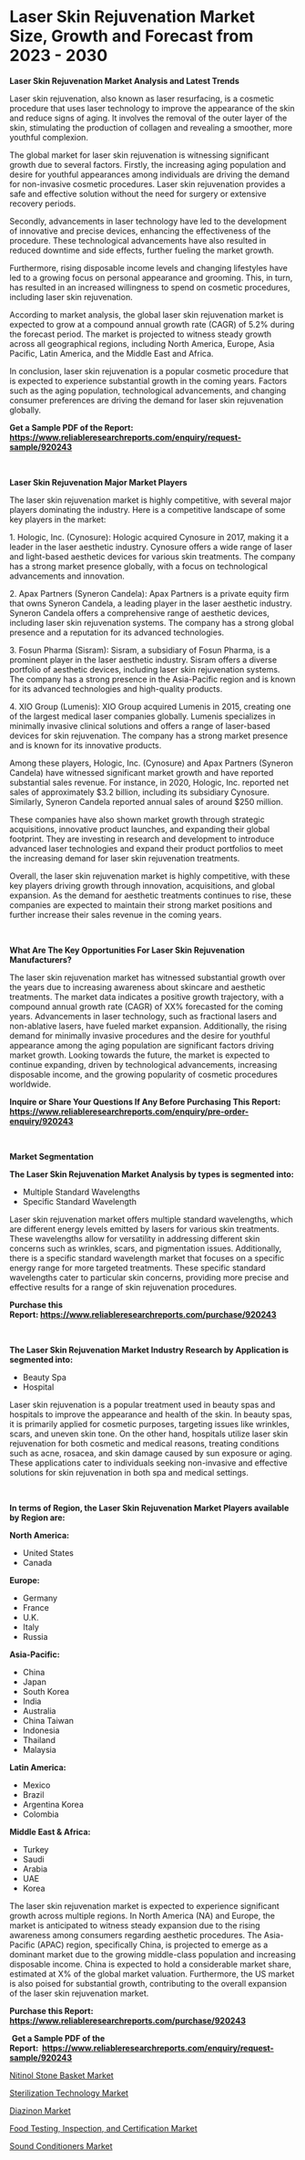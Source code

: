<p><h1>Laser Skin Rejuvenation Market Size, Growth and Forecast from 2023 - 2030</h1></p><p><strong>Laser Skin Rejuvenation Market Analysis and Latest Trends</strong></p>
<p><p>Laser skin rejuvenation, also known as laser resurfacing, is a cosmetic procedure that uses laser technology to improve the appearance of the skin and reduce signs of aging. It involves the removal of the outer layer of the skin, stimulating the production of collagen and revealing a smoother, more youthful complexion.</p><p>The global market for laser skin rejuvenation is witnessing significant growth due to several factors. Firstly, the increasing aging population and desire for youthful appearances among individuals are driving the demand for non-invasive cosmetic procedures. Laser skin rejuvenation provides a safe and effective solution without the need for surgery or extensive recovery periods.</p><p>Secondly, advancements in laser technology have led to the development of innovative and precise devices, enhancing the effectiveness of the procedure. These technological advancements have also resulted in reduced downtime and side effects, further fueling the market growth.</p><p>Furthermore, rising disposable income levels and changing lifestyles have led to a growing focus on personal appearance and grooming. This, in turn, has resulted in an increased willingness to spend on cosmetic procedures, including laser skin rejuvenation.</p><p>According to market analysis, the global laser skin rejuvenation market is expected to grow at a compound annual growth rate (CAGR) of 5.2% during the forecast period. The market is projected to witness steady growth across all geographical regions, including North America, Europe, Asia Pacific, Latin America, and the Middle East and Africa.</p><p>In conclusion, laser skin rejuvenation is a popular cosmetic procedure that is expected to experience substantial growth in the coming years. Factors such as the aging population, technological advancements, and changing consumer preferences are driving the demand for laser skin rejuvenation globally.</p></p>
<p><strong>Get a Sample PDF of the Report:&nbsp; <a href="https://www.reliableresearchreports.com/enquiry/request-sample/920243">https://www.reliableresearchreports.com/enquiry/request-sample/920243</a></strong></p>
<p>&nbsp;</p>
<p><strong>Laser Skin Rejuvenation Major Market Players</strong></p>
<p><p>The laser skin rejuvenation market is highly competitive, with several major players dominating the industry. Here is a competitive landscape of some key players in the market:</p><p>1. Hologic, Inc. (Cynosure): Hologic acquired Cynosure in 2017, making it a leader in the laser aesthetic industry. Cynosure offers a wide range of laser and light-based aesthetic devices for various skin treatments. The company has a strong market presence globally, with a focus on technological advancements and innovation.</p><p>2. Apax Partners (Syneron Candela): Apax Partners is a private equity firm that owns Syneron Candela, a leading player in the laser aesthetic industry. Syneron Candela offers a comprehensive range of aesthetic devices, including laser skin rejuvenation systems. The company has a strong global presence and a reputation for its advanced technologies.</p><p>3. Fosun Pharma (Sisram): Sisram, a subsidiary of Fosun Pharma, is a prominent player in the laser aesthetic industry. Sisram offers a diverse portfolio of aesthetic devices, including laser skin rejuvenation systems. The company has a strong presence in the Asia-Pacific region and is known for its advanced technologies and high-quality products.</p><p>4. XIO Group (Lumenis): XIO Group acquired Lumenis in 2015, creating one of the largest medical laser companies globally. Lumenis specializes in minimally invasive clinical solutions and offers a range of laser-based devices for skin rejuvenation. The company has a strong market presence and is known for its innovative products.</p><p>Among these players, Hologic, Inc. (Cynosure) and Apax Partners (Syneron Candela) have witnessed significant market growth and have reported substantial sales revenue. For instance, in 2020, Hologic, Inc. reported net sales of approximately $3.2 billion, including its subsidiary Cynosure. Similarly, Syneron Candela reported annual sales of around $250 million.</p><p>These companies have also shown market growth through strategic acquisitions, innovative product launches, and expanding their global footprint. They are investing in research and development to introduce advanced laser technologies and expand their product portfolios to meet the increasing demand for laser skin rejuvenation treatments.</p><p>Overall, the laser skin rejuvenation market is highly competitive, with these key players driving growth through innovation, acquisitions, and global expansion. As the demand for aesthetic treatments continues to rise, these companies are expected to maintain their strong market positions and further increase their sales revenue in the coming years.</p></p>
<p>&nbsp;</p>
<p><strong>What Are The Key Opportunities For Laser Skin Rejuvenation Manufacturers?</strong></p>
<p><p>The laser skin rejuvenation market has witnessed substantial growth over the years due to increasing awareness about skincare and aesthetic treatments. The market data indicates a positive growth trajectory, with a compound annual growth rate (CAGR) of XX% forecasted for the coming years. Advancements in laser technology, such as fractional lasers and non-ablative lasers, have fueled market expansion. Additionally, the rising demand for minimally invasive procedures and the desire for youthful appearance among the aging population are significant factors driving market growth. Looking towards the future, the market is expected to continue expanding, driven by technological advancements, increasing disposable income, and the growing popularity of cosmetic procedures worldwide.</p></p>
<p><strong>Inquire or Share Your Questions If Any Before Purchasing This Report: <a href="https://www.reliableresearchreports.com/enquiry/pre-order-enquiry/920243">https://www.reliableresearchreports.com/enquiry/pre-order-enquiry/920243</a></strong></p>
<p>&nbsp;</p>
<p><strong>Market Segmentation</strong></p>
<p><strong>The Laser Skin Rejuvenation Market Analysis by types is segmented into:</strong></p>
<p><ul><li>Multiple Standard Wavelengths</li><li>Specific Standard Wavelength</li></ul></p>
<p><p>Laser skin rejuvenation market offers multiple standard wavelengths, which are different energy levels emitted by lasers for various skin treatments. These wavelengths allow for versatility in addressing different skin concerns such as wrinkles, scars, and pigmentation issues. Additionally, there is a specific standard wavelength market that focuses on a specific energy range for more targeted treatments. These specific standard wavelengths cater to particular skin concerns, providing more precise and effective results for a range of skin rejuvenation procedures.</p></p>
<p><strong>Purchase this Report:&nbsp;<a href="https://www.reliableresearchreports.com/purchase/920243">https://www.reliableresearchreports.com/purchase/920243</a></strong></p>
<p>&nbsp;</p>
<p><strong>The Laser Skin Rejuvenation Market Industry Research by Application is segmented into:</strong></p>
<p><ul><li>Beauty Spa</li><li>Hospital</li></ul></p>
<p><p>Laser skin rejuvenation is a popular treatment used in beauty spas and hospitals to improve the appearance and health of the skin. In beauty spas, it is primarily applied for cosmetic purposes, targeting issues like wrinkles, scars, and uneven skin tone. On the other hand, hospitals utilize laser skin rejuvenation for both cosmetic and medical reasons, treating conditions such as acne, rosacea, and skin damage caused by sun exposure or aging. These applications cater to individuals seeking non-invasive and effective solutions for skin rejuvenation in both spa and medical settings.</p></p>
<p>&nbsp;</p>
<p><strong>In terms of Region, the Laser Skin Rejuvenation Market Players available by Region are:</strong></p>
<p>
    <p> <strong> North America: </strong>
        <ul>
            <li>United States</li>
            <li>Canada</li>
        </ul>
        </p> 
    <p> <strong> Europe: </strong>
        <ul>
            <li>Germany</li>
            <li>France</li>
            <li>U.K.</li>
            <li>Italy</li>
            <li>Russia</li>
        </ul>
        </p> 
    <p> <strong> Asia-Pacific: </strong>
        <ul>
            <li>China</li>
            <li>Japan</li>
            <li>South Korea</li>
            <li>India</li>
            <li>Australia</li>
            <li>China Taiwan</li>
            <li>Indonesia</li>
            <li>Thailand</li>
            <li>Malaysia</li>
        </ul>
        </p> 
    <p> <strong> Latin America: </strong>
        <ul>
            <li>Mexico</li>
            <li>Brazil</li>
            <li>Argentina Korea</li>
            <li>Colombia</li>
        </ul>
        </p> 
    <p> <strong> Middle East & Africa: </strong>
        <ul>
            <li>Turkey</li>
            <li>Saudi</li>
            <li>Arabia</li>
            <li>UAE</li>
            <li>Korea</li>
        </ul>
    </p>
    </p>
<p><p>The laser skin rejuvenation market is expected to experience significant growth across multiple regions. In North America (NA) and Europe, the market is anticipated to witness steady expansion due to the rising awareness among consumers regarding aesthetic procedures. The Asia-Pacific (APAC) region, specifically China, is projected to emerge as a dominant market due to the growing middle-class population and increasing disposable income. China is expected to hold a considerable market share, estimated at X% of the global market valuation. Furthermore, the US market is also poised for substantial growth, contributing to the overall expansion of the laser skin rejuvenation market.</p></p>
<p><strong>Purchase this Report: <a href="https://www.reliableresearchreports.com/purchase/920243">https://www.reliableresearchreports.com/purchase/920243</a></strong></p>
<p>&nbsp;<strong>Get a Sample PDF of the Report:&nbsp;&nbsp;<a href="https://www.reliableresearchreports.com/enquiry/request-sample/920243">https://www.reliableresearchreports.com/enquiry/request-sample/920243</a></strong></p>
<p><strong></strong></p>
<p><p><a href="https://www.reportprime.com/nitinol-stone-basket-r7784">Nitinol Stone Basket Market</a></p><p><a href="https://viksmarketresearch.quora.com/Sterilization-Technology-Market-Size-Market-Share-and-Global-Market-Analysis-Report-2023-2030">Sterilization Technology Market</a></p><p><a href="https://www.linkedin.com/pulse/decoding-diazinon-market-deep-dive-latest-trends-segmentation-znerf/">Diazinon Market</a></p><p><a href="https://github.com/RoccoManning/Market-Research-Report-List-1/blob/main/food-testing-inspection-and-certification-market.md">Food Testing, Inspection, and Certification Market</a></p><p><a href="https://www.reportprime.com/sound-conditioners-r1031">Sound Conditioners Market</a></p></p>